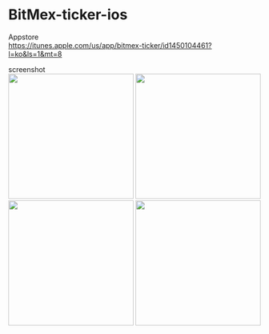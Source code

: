 # BitMex-ticker-ios

Appstore
<br>
https://itunes.apple.com/us/app/bitmex-ticker/id1450104461?l=ko&ls=1&mt=8

screenshot
<br>
<img src='https://github.com/iveinvalue/BitMex-ticker-ios/blob/master/resource/5.png' width='250px'/>
<img src='https://github.com/iveinvalue/BitMex-ticker-ios/blob/master/resource/6.png' width='250px'/>
<img src='https://github.com/iveinvalue/BitMex-ticker-ios/blob/master/resource/3.png' width='250px'/>
<img src='https://github.com/iveinvalue/BitMex-ticker-ios/blob/master/resource/4.png' width='250px'/>

